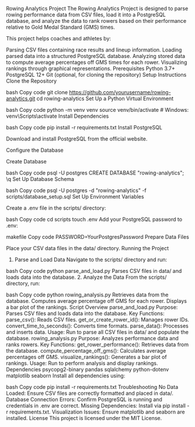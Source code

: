 Rowing Analytics Project
The Rowing Analytics Project is designed to parse rowing performance data from CSV files, load it into a PostgreSQL database, and analyze the data to rank rowers based on their performance relative to Gold Medal Standard (GMS) times.


This project helps coaches and athletes by:

Parsing CSV files containing race results and lineup information.
Loading parsed data into a structured PostgreSQL database.
Analyzing stored data to compute average percentages off GMS times for each rower.
Visualizing rankings through graphical representations.
Prerequisites
Python 3.7+
PostgreSQL 12+
Git (optional, for cloning the repository)
Setup Instructions
Clone the Repository

bash
Copy code
git clone https://github.com/yourusername/rowing-analytics.git
cd rowing-analytics
Set Up a Python Virtual Environment

bash
Copy code
python -m venv venv
source venv/bin/activate  # Windows: venv\Scripts\activate
Install Dependencies

bash
Copy code
pip install -r requirements.txt
Install PostgreSQL

Download and install PostgreSQL from the official website.

Configure the Database

Create Database

bash
Copy code
psql -U postgres
CREATE DATABASE "rowing-analytics";
\q
Set Up Database Schema

bash
Copy code
psql -U postgres -d "rowing-analytics" -f scripts/database_setup.sql
Set Up Environment Variables

Create a .env file in the scripts/ directory:

bash
Copy code
cd scripts
touch .env
Add your PostgreSQL password to .env:

makefile
Copy code
PASSWORD=YourPostgresPassword
Prepare Data Files

Place your CSV data files in the data/ directory.
Running the Project
1. Parse and Load Data
Navigate to the scripts/ directory and run:

bash
Copy code
python parse_and_load.py
Parses CSV files in data/ and loads data into the database.
2. Analyze the Data
From the scripts/ directory, run:

bash
Copy code
python rowing_analysis.py
Retrieves data from the database.
Computes average percentage off GMS for each rower.
Displays a bar plot of the rankings.
Script Overview
parse_and_load.py
Purpose: Parses CSV files and loads data into the database.
Key Functions:
parse_csv(): Reads CSV files.
get_or_create_rower_id(): Manages rower IDs.
convert_time_to_seconds(): Converts time formats.
parse_data(): Processes and inserts data.
Usage: Run to parse all CSV files in data/ and populate the database.
rowing_analysis.py
Purpose: Analyzes performance data and ranks rowers.
Key Functions:
get_rower_performance(): Retrieves data from the database.
compute_percentage_off_gms(): Calculates average percentages off GMS.
visualize_rankings(): Generates a bar plot of rankings.
Usage: Run to perform analysis and display rankings.
Dependencies
psycopg2-binary
pandas
sqlalchemy
python-dotenv
matplotlib
seaborn
Install all dependencies using:

bash
Copy code
pip install -r requirements.txt
Troubleshooting
No Data Loaded: Ensure CSV files are correctly formatted and placed in data/.
Database Connection Errors: Confirm PostgreSQL is running and credentials in .env are correct.
Missing Dependencies: Install via pip install -r requirements.txt.
Visualization Issues: Ensure matplotlib and seaborn are installed.
License
This project is licensed under the MIT License.

